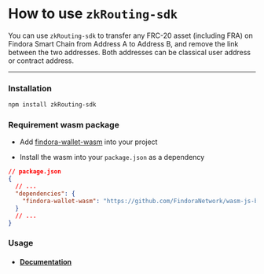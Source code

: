 # How to use `zkRouting-sdk`

You can use `zkRouting-sdk` to transfer any FRC-20 asset (including FRA) on Findora Smart Chain from Address A to Address B, and remove the link between the two addresses. Both addresses can be classical user address or contract address. 

---

### Installation

```bash
npm install zkRouting-sdk
```

### Requirement wasm package

- Add [findora-wallet-wasm](https://github.com/FindoraNetwork/wasm-js-bindings) into your project

- Install the wasm into your `package.json` as a dependency
```json
// package.json
{
  // ...
  "dependencies": {
    "findora-wallet-wasm": "https://github.com/FindoraNetwork/wasm-js-bindings#develop",
  }
  // ...
}
```

### Usage
- #### [Documentation](https://docs.findora.org/developers/sdks/zkRouting-sdk)
